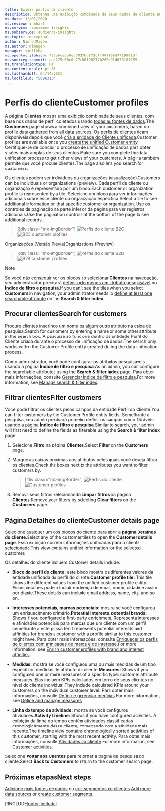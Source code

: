 ```yaml
---
title: Exibir perfis de cliente
description: Obtenha uma exibição combinada de seus dados de cliente unificados.
ms.date: 12/01/2020
ms.reviewer: mhart
ms.service: customer-insights
ms.subservice: audience-insights
ms.topic: conceptual
author: NimrodMagen
ms.author: nimagen
manager: shellyha
ms.openlocfilehash: 433e6ceda0ec7827bd672cff40f895d7719561df
ms.sourcegitcommit: aaa275c60c0c77c88196277b266a91d653f8f759
ms.translationtype: HT
ms.contentlocale: pt-BR
ms.lasthandoff: 04/14/2021
ms.locfileid: "5896313"
---
```

# <a name="customer-profiles"></a><span data-ttu-id="8a55a-103">Perfis do cliente</span><span class="sxs-lookup"><span data-stu-id="8a55a-103">Customer profiles</span></span>

<span data-ttu-id="8a55a-104">A página **Clientes** mostra uma exibição combinada de seus clientes, com base nos dados de perfil coletados usando [todas as fontes de dados](data-sources.md).</span><span class="sxs-lookup"><span data-stu-id="8a55a-104">The **Customers** page shows a combined view of your customers, based on profile data gathered from [all data sources](data-sources.md).</span></span> <span data-ttu-id="8a55a-105">Os perfis de clientes ficam disponíveis depois que você [cria a entidade do Cliente unificada](data-unification.md).</span><span class="sxs-lookup"><span data-stu-id="8a55a-105">Customer profiles are available once you [create the unified Customer entity](data-unification.md).</span></span> <span data-ttu-id="8a55a-106">Certifique-se de concluir o processo de unificação de dados para obter visões mais amplas de seus clientes.</span><span class="sxs-lookup"><span data-stu-id="8a55a-106">Make sure you complete the data unification process to get richer views of your customers.</span></span> <span data-ttu-id="8a55a-107">A página também permite que você procure clientes.</span><span class="sxs-lookup"><span data-stu-id="8a55a-107">The page also lets you search for customers.</span></span>

<span data-ttu-id="8a55a-108">Os clientes podem ser indivíduos ou organizações (visualização).</span><span class="sxs-lookup"><span data-stu-id="8a55a-108">Customers can be individuals or organizations (preview).</span></span> <span data-ttu-id="8a55a-109">Cada perfil de cliente ou organização é representado por um bloco.</span><span class="sxs-lookup"><span data-stu-id="8a55a-109">Each customer or organization profile is represented by a tile.</span></span> <span data-ttu-id="8a55a-110">Selecione um bloco para ver informações adicionais sobre esse cliente ou organização específica.</span><span class="sxs-lookup"><span data-stu-id="8a55a-110">Select a tile to see additional information on that specific customer or organization.</span></span> <span data-ttu-id="8a55a-111">Use os controles de paginação na parte inferior da página para ver registros adicionais.</span><span class="sxs-lookup"><span data-stu-id="8a55a-111">Use the pagination controls at the bottom of the page to see additional records.</span></span>

> [!div class="mx-imgBorder"] 
> <span data-ttu-id="8a55a-112">![Perfis do cliente B2C](media/profiles-customers.png "Perfis do cliente B2C")</span><span class="sxs-lookup"><span data-stu-id="8a55a-112">![B2C customer profiles](media/profiles-customers.png "B2C customer profiles")</span></span>

<span data-ttu-id="8a55a-113">Organizações (Versão Prévia)</span><span class="sxs-lookup"><span data-stu-id="8a55a-113">Organizations (Preview)</span></span>
> [!div class="mx-imgBorder"] 
> <span data-ttu-id="8a55a-114">![Perfis do cliente B2B](media/profile-customers-b2b.png "Perfis do cliente B2B")</span><span class="sxs-lookup"><span data-stu-id="8a55a-114">![B2B customer profiles](media/profile-customers-b2b.png "B2B customer profiles")</span></span>

> [!NOTE]
> <span data-ttu-id="8a55a-115">Se você não conseguir ver os blocos ao selecionar **Clientes** na navegação, seu administrador precisará [definir pelo menos um atributo pesquisável](search-filter-index.md) no **Índice de filtro e pesquisa**.</span><span class="sxs-lookup"><span data-stu-id="8a55a-115">If you can't see the tiles when you select **Customers** in navigation, your administrator needs to [define at least one searchable attribute](search-filter-index.md) on the **Search & filter index**.</span></span>

## <a name="search-for-customers"></a><span data-ttu-id="8a55a-116">Procurar clientes</span><span class="sxs-lookup"><span data-stu-id="8a55a-116">Search for customers</span></span>

<span data-ttu-id="8a55a-117">Procure clientes inserindo um nome ou algum outro atributo na caixa de pesquisa.</span><span class="sxs-lookup"><span data-stu-id="8a55a-117">Search for customers by entering a name or some other attribute in the search box.</span></span> <span data-ttu-id="8a55a-118">A pesquisa só funciona dentro da entidade Perfil do Cliente criada durante o processo de unificação de dados.</span><span class="sxs-lookup"><span data-stu-id="8a55a-118">The search only works within the Customer Profile entity created during the data unification process.</span></span>

<span data-ttu-id="8a55a-119">Como administrador, você pode configurar os atributos pesquisáveis usando a página **Índice de filtro e pesquisa**.</span><span class="sxs-lookup"><span data-stu-id="8a55a-119">As an admin, you can configure the searchable attributes using the **Search & filter index** page.</span></span> <span data-ttu-id="8a55a-120">Para obter mais informações, consulte [Gerenciar Índice de filtro e pesquisa](search-filter-index.md).</span><span class="sxs-lookup"><span data-stu-id="8a55a-120">For more information, see [Manage search & filter index](search-filter-index.md).</span></span>

## <a name="filter-customers"></a><span data-ttu-id="8a55a-121">Filtrar clientes</span><span class="sxs-lookup"><span data-stu-id="8a55a-121">Filter customers</span></span>

<span data-ttu-id="8a55a-122">Você pode filtrar os clientes pelos campos da entidade Perfil do Cliente.</span><span class="sxs-lookup"><span data-stu-id="8a55a-122">You can filter customers by the Customer Profile entity fields.</span></span> <span data-ttu-id="8a55a-123">Semelhante à pesquisa, seu admin precisará primeiro definir os campos como filtráveis usando a página **Índice de filtro e pesquisa**.</span><span class="sxs-lookup"><span data-stu-id="8a55a-123">Similar to search, your admin will first need to define the fields as filterable using the **Search & filter index** page.</span></span>

1. <span data-ttu-id="8a55a-124">Selecione **Filtro** na página **Clientes**.</span><span class="sxs-lookup"><span data-stu-id="8a55a-124">Select **Filter** on the **Customers** page.</span></span>

2. <span data-ttu-id="8a55a-125">Marque as caixas próximas aos atributos pelos quais você deseja filtrar os clientes.</span><span class="sxs-lookup"><span data-stu-id="8a55a-125">Check the boxes next to the attributes you want to filter customers by.</span></span>

   > [!div class="mx-imgBorder"] 
   > <span data-ttu-id="8a55a-126">![Perfis do cliente](media/profiles-customers3.png "Perfis do cliente")</span><span class="sxs-lookup"><span data-stu-id="8a55a-126">![Customer profiles](media/profiles-customers3.png "Customer profiles")</span></span>

3. <span data-ttu-id="8a55a-127">Remova seus filtros selecionando **Limpar filtros** na página **Clientes**.</span><span class="sxs-lookup"><span data-stu-id="8a55a-127">Remove your filters by selecting **Clear filters** on the **Customers** page.</span></span>

##  <a name="customer-details-page"></a><span data-ttu-id="8a55a-128">Página Detalhes do cliente</span><span class="sxs-lookup"><span data-stu-id="8a55a-128">Customer details page</span></span>

<span data-ttu-id="8a55a-129">Selecione qualquer um dos blocos do cliente para abrir a **página Detalhes do cliente**.</span><span class="sxs-lookup"><span data-stu-id="8a55a-129">Select any of the customer tiles to open the **Customer details page**.</span></span> <span data-ttu-id="8a55a-130">Essa exibição contém informações unificadas para o cliente selecionado.</span><span class="sxs-lookup"><span data-stu-id="8a55a-130">This view contains unified information for the selected customer.</span></span>

<span data-ttu-id="8a55a-131">Os detalhes do cliente incluem:</span><span class="sxs-lookup"><span data-stu-id="8a55a-131">Customer details include:</span></span>

-   <span data-ttu-id="8a55a-132">**Bloco do perfil do cliente:** este bloco mostra os diferentes valores da entidade unificada do perfil do cliente.</span><span class="sxs-lookup"><span data-stu-id="8a55a-132">**Customer profile tile:** This tile shows the different values from the unified customer profile entity.</span></span> <span data-ttu-id="8a55a-133">Esses detalhes podem incluir endereço de email, nome, cidade e assim por diante.</span><span class="sxs-lookup"><span data-stu-id="8a55a-133">These details can include email address, name, city, and so on.</span></span> 

-   <span data-ttu-id="8a55a-134">**Interesses potenciais, marcas potenciais:** mostra se você configurou um enriquecimento primário.</span><span class="sxs-lookup"><span data-stu-id="8a55a-134">**Potential interests, potential brands:** Shows if you configured a first-party enrichment.</span></span> <span data-ttu-id="8a55a-135">Representa interesses e afinidades potenciais para marcas que um cliente com um perfil semelhante a este possa ter.</span><span class="sxs-lookup"><span data-stu-id="8a55a-135">It represents potential interests and affinities for brands a customer with a profile similar to this customer might have.</span></span> <span data-ttu-id="8a55a-136">Para obter mais informações, consulte [Enriquecer os perfis de clientes com afinidades de marca e de interesse](enrichment-microsoft.md).</span><span class="sxs-lookup"><span data-stu-id="8a55a-136">For more information, see [Enrich customer profiles with brand and interest affinities](enrichment-microsoft.md).</span></span>

-   <span data-ttu-id="8a55a-137">**Medidas:** mostra se você configurou uma ou mais medidas de um tipo específico: medidas de atributo do cliente.</span><span class="sxs-lookup"><span data-stu-id="8a55a-137">**Measures:** Shows if you configured one or more measures of a specific type: customer attribute measures.</span></span> <span data-ttu-id="8a55a-138">Elas incluem KPIs calculados em torno de seus clientes no nível do cliente individual.</span><span class="sxs-lookup"><span data-stu-id="8a55a-138">They include calculated KPIs around your customers on the individual customer level.</span></span> <span data-ttu-id="8a55a-139">Para obter mais informações, consulte [Definir e gerenciar medidas](measures.md).</span><span class="sxs-lookup"><span data-stu-id="8a55a-139">For more information, see [Define and manage measures](measures.md).</span></span>

-   <span data-ttu-id="8a55a-140">**Linha do tempo da atividade:** mostra se você configurou atividades.</span><span class="sxs-lookup"><span data-stu-id="8a55a-140">**Activity timeline:** Shows if you have configured activities.</span></span> <span data-ttu-id="8a55a-141">A exibição da linha do tempo contém atividades classificadas cronologicamente desse cliente, começando com a atividade mais recente.</span><span class="sxs-lookup"><span data-stu-id="8a55a-141">The timeline view contains chronologically sorted activities of this customer, starting with the most recent activity.</span></span> <span data-ttu-id="8a55a-142">Para obter mais informações, consulte [Atividades do cliente](activities.md).</span><span class="sxs-lookup"><span data-stu-id="8a55a-142">For more information, see [Customer activities](activities.md).</span></span>

<span data-ttu-id="8a55a-143">Selecione **Voltar aos Clientes** para retornar à página de pesquisa do cliente.</span><span class="sxs-lookup"><span data-stu-id="8a55a-143">Select **Back to Customers** to return to the customer search page.</span></span>

## <a name="next-steps"></a><span data-ttu-id="8a55a-144">Próximas etapas</span><span class="sxs-lookup"><span data-stu-id="8a55a-144">Next steps</span></span>

<span data-ttu-id="8a55a-145">[Adicione mais fontes de dados](data-sources.md) ou [crie segmentos de clientes](segments.md).</span><span class="sxs-lookup"><span data-stu-id="8a55a-145">[Add more data sources](data-sources.md) or [create customer segments](segments.md).</span></span>


[!INCLUDE[footer-include](../includes/footer-banner.md)]
